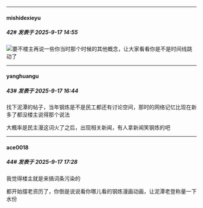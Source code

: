﻿
*****

####  mishidexieyu  
##### 42#       发表于 2025-9-17 14:55

<img src="https://static.stage1st.com/image/smiley/face2017/001.png" referrerpolicy="no-referrer">要不楼主再说一些你当时那个时候的其他概念，让大家看看你是不是时间线跳动了


*****

####  yanghuangu  
##### 43#       发表于 2025-9-17 16:44

找下泥潭的帖子，当年钢炼是不是民工都还有讨论空间，那时的网络记忆比现在新多了都没楼主说得那个说法

大概率是民主漫这词火了之后，出现相关新闻，有人拿新闻笑钢炼的吧


*****

####  ace0018  
##### 44#       发表于 2025-9-17 17:28

我觉得楼主就是来搞词条污染的

都开始摆老资历了，你倒是说说看你哪儿看的钢炼漫画动画，让泥潭老登称量一下水份

